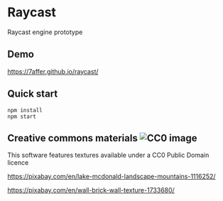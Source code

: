# Raycast
Raycast engine prototype

## Demo
https://7affer.github.io/raycast/

## Quick start

```
npm install
npm start
```

## Creative commons materials ![CC0 image](https://licensebuttons.net/l/zero/1.0/88x31.png "CC0")

This software features textures available under a CC0 Public Domain licence

https://pixabay.com/en/lake-mcdonald-landscape-mountains-1116252/

https://pixabay.com/en/wall-brick-wall-texture-1733680/
